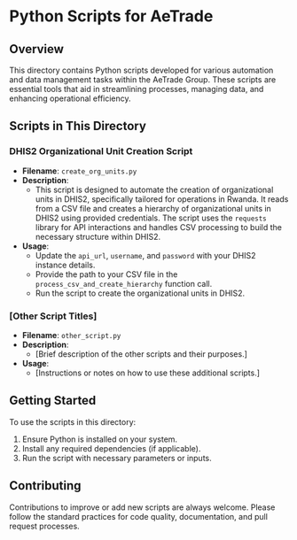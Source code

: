 # Python Scripts for AeTrade

## Overview
This directory contains Python scripts developed for various automation and data management tasks within the AeTrade Group. These scripts are essential tools that aid in streamlining processes, managing data, and enhancing operational efficiency.

## Scripts in This Directory

### DHIS2 Organizational Unit Creation Script

- **Filename**: `create_org_units.py`
- **Description**: 
  - This script is designed to automate the creation of organizational units in DHIS2, specifically tailored for operations in Rwanda. It reads from a CSV file and creates a hierarchy of organizational units in DHIS2 using provided credentials. The script uses the `requests` library for API interactions and handles CSV processing to build the necessary structure within DHIS2.
- **Usage**:
  - Update the `api_url`, `username`, and `password` with your DHIS2 instance details.
  - Provide the path to your CSV file in the `process_csv_and_create_hierarchy` function call.
  - Run the script to create the organizational units in DHIS2.

### [Other Script Titles]

- **Filename**: `other_script.py`
- **Description**: 
  - [Brief description of the other scripts and their purposes.]
- **Usage**:
  - [Instructions or notes on how to use these additional scripts.]

## Getting Started

To use the scripts in this directory:

1. Ensure Python is installed on your system.
2. Install any required dependencies (if applicable).
3. Run the script with necessary parameters or inputs.

## Contributing

Contributions to improve or add new scripts are always welcome. Please follow the standard practices for code quality, documentation, and pull request processes.

